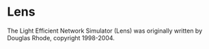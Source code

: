 # Lens
The Light Efficient Network Simulator (Lens) was originally written by Douglas Rhode, copyright 1998-2004. 
